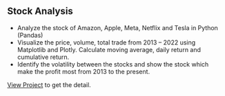 ## Stock Analysis 
- Analyze the stock of Amazon, Apple, Meta, Netflix and Tesla in Python (Pandas)
- Visualize the price, volume, total trade from 2013 – 2022 using Matplotlib and Plotly. Calculate moving average, daily return and cumulative return. 
- Identify the volatility between the stocks and show the stock which make the profit most from 2013 to the present. 

[View Project](https://github.com/huyvofjh/StockAnalysis/blob/main/StockAnalysis%20.ipynb) to get the detail. 
